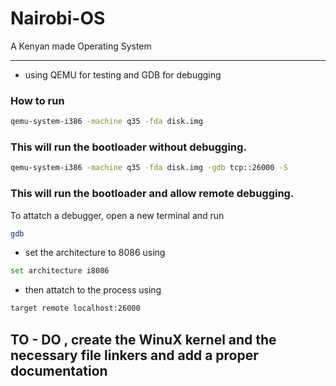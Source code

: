 # Nairobi-OS
A Kenyan made Operating System


_____________________________________________

- using QEMU for testing and GDB for debugging

### How to run
```bash 
qemu-system-i386 -machine q35 -fda disk.img 
```
### This will run the bootloader without debugging.

```bash
qemu-system-i386 -machine q35 -fda disk.img -gdb tcp::26000 -S
```
### This will run the bootloader and allow remote debugging.

To attatch a debugger, open a new terminal and run 

```bash 
gdb
```

- set the architecture to 8086 using 
```bash 
set architecture i8086
```
- then attatch to the process using 

```bash
target remote localhost:26000
```


## TO - DO , create the WinuX kernel and the necessary file linkers and  add a proper documentation
